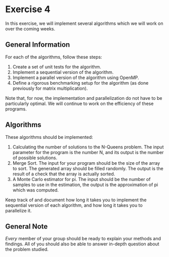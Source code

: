 # Exercise 4

In this exercise, we will implement several algorithms which we will work on over the coming weeks.

## General Information

For each of the algorithms, follow these steps:
1. Create a set of unit tests for the algorithm.
2. Implement a sequential version of the algorithm.
3. Implement a parallel version of the algorithm using OpenMP.
4. Define a rigorous benchmarking setup for the algorithm (as done previously for matrix multiplication).

Note that, for now, the implementation and parallelization do not have to be particularly optimal. We will continue to work on the efficiency of these programs. 

## Algorithms

These algorithms should be implemented:
1. Calculating the number of solutions to the N-Queens problem. 
The input parameter for the program is the number N, and its output is the number of possible solutions.
2. Merge Sort.
The input for your program should be the size of the array to sort. The generated array should be filled randomly. 
The output is the result of a check that the array is actually sorted.
3. A Monte Carlo estimator for pi.
The input should be the number of samples to use in the estimation, the output is the approximation of pi which was computed.

Keep track of and document how long it takes you to implement the sequential version of each algorithm, and how long it takes you to parallelize it.

## General Note
*Every* member of your group should be ready to explain your methods and findings. All of you should also be able to answer in-depth question about the problem studied.
